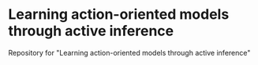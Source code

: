 # Learning action-oriented models through active inference

Repository for "Learning action-oriented models through active inference"
